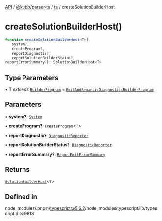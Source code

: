 [API](../../../../../packages.md) / [@kubb/parser-ts](../../../index.md) / [ts](../index.md) / createSolutionBuilderHost

# createSolutionBuilderHost()

```ts
function createSolutionBuilderHost<T>(
   system?, 
   createProgram?, 
   reportDiagnostic?, 
   reportSolutionBuilderStatus?, 
reportErrorSummary?): SolutionBuilderHost<T>
```

## Type Parameters

• **T** *extends* [`BuilderProgram`](../interfaces/BuilderProgram.md) = [`EmitAndSemanticDiagnosticsBuilderProgram`](../interfaces/EmitAndSemanticDiagnosticsBuilderProgram.md)

## Parameters

• **system?**: [`System`](../interfaces/System.md)

• **createProgram?**: [`CreateProgram`](../type-aliases/CreateProgram.md)\<`T`\>

• **reportDiagnostic?**: [`DiagnosticReporter`](../type-aliases/DiagnosticReporter.md)

• **reportSolutionBuilderStatus?**: [`DiagnosticReporter`](../type-aliases/DiagnosticReporter.md)

• **reportErrorSummary?**: [`ReportEmitErrorSummary`](../type-aliases/ReportEmitErrorSummary.md)

## Returns

[`SolutionBuilderHost`](../interfaces/SolutionBuilderHost.md)\<`T`\>

## Defined in

node\_modules/.pnpm/typescript@5.6.2/node\_modules/typescript/lib/typescript.d.ts:9818
